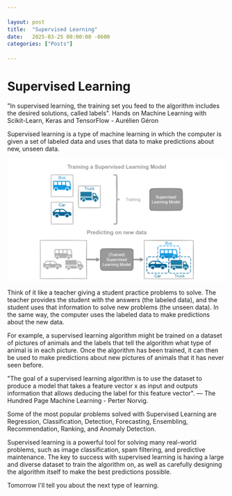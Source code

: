 ```yaml
---

layout: post
title:  "Supervised Learning"
date:   2025-03-25 00:00:00 -0600
categories: ["Posts"] 

---
```


# Supervised Learning
"In supervised learning, the training set you feed to the algorithm includes the desired solutions, called labels". Hands on Machine Learning with Scikit-Learn, Keras and TensorFlow - Aurélien Géron

Supervised learning is a type of machine learning in which the computer is given a set of labeled data and uses that data to make predictions about new, unseen data.

![](/images/2025/supervised-learning.png)

Think of it like a teacher giving a student practice problems to solve. The teacher provides the student with the answers (the labeled data), and the student uses that information to solve new problems (the unseen data). In the same way, the computer uses the labeled data to make predictions about the new data.

For example, a supervised learning algorithm might be trained on a dataset of pictures of animals and the labels that tell the algorithm what type of animal is in each picture. Once the algorithm has been trained, it can then be used to make predictions about new pictures of animals that it has never seen before.

"The goal of a supervised learning algorithm is to use the dataset to produce a model that takes a feature vector x as input and outputs information that allows deducing the label for this feature vector". — The Hundred Page Machine Learning - Perter Norvig.

Some of the most popular problems solved with Supervised Learning are Regression, Classification, Detection, Forecasting, Ensembling, Recommendation, Ranking, and Anomaly Detection.

Supervised learning is a powerful tool for solving many real-world problems, such as image classification, spam filtering, and predictive maintenance. The key to success with supervised learning is having a large and diverse dataset to train the algorithm on, as well as carefully designing the algorithm itself to make the best predictions possible.

Tomorrow I'll tell you about the next type of learning.

